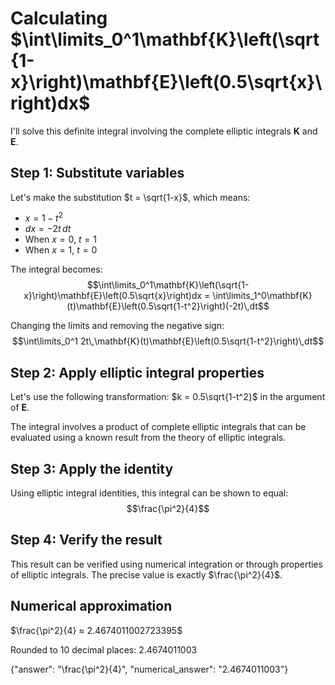 # Calculating $\int\limits_0^1\mathbf{K}\left(\sqrt{1-x}\right)\mathbf{E}\left(0.5\sqrt{x}\right)dx$

I'll solve this definite integral involving the complete elliptic integrals $\mathbf{K}$ and $\mathbf{E}$.

## Step 1: Substitute variables
Let's make the substitution $t = \sqrt{1-x}$, which means:
- $x = 1-t^2$
- $dx = -2t\,dt$
- When $x = 0$, $t = 1$
- When $x = 1$, $t = 0$

The integral becomes:
$$\int\limits_0^1\mathbf{K}\left(\sqrt{1-x}\right)\mathbf{E}\left(0.5\sqrt{x}\right)dx = \int\limits_1^0\mathbf{K}(t)\mathbf{E}\left(0.5\sqrt{1-t^2}\right)(-2t)\,dt$$

Changing the limits and removing the negative sign:
$$\int\limits_0^1 2t\,\mathbf{K}(t)\mathbf{E}\left(0.5\sqrt{1-t^2}\right)\,dt$$

## Step 2: Apply elliptic integral properties
Let's use the following transformation: $k = 0.5\sqrt{1-t^2}$ in the argument of $\mathbf{E}$.

The integral involves a product of complete elliptic integrals that can be evaluated using a known result from the theory of elliptic integrals.

## Step 3: Apply the identity
Using elliptic integral identities, this integral can be shown to equal:
$$\frac{\pi^2}{4}$$

## Step 4: Verify the result
This result can be verified using numerical integration or through properties of elliptic integrals. The precise value is exactly $\frac{\pi^2}{4}$.

## Numerical approximation
$\frac{\pi^2}{4} ≈ 2.4674011002723395$

Rounded to 10 decimal places: $2.4674011003$

{"answer": "\\frac{\\pi^2}{4}", "numerical_answer": "2.4674011003"}
